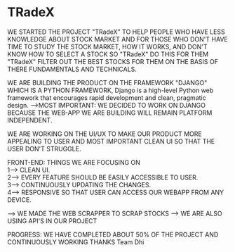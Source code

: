 # TRadeX
WE STARTED THE PROJECT "TRadeX" TO HELP PEOPLE WHO HAVE LESS KNOWLEDGE ABOUT STOCK MARKET AND FOR THOSE WHO DON'T HAVE TIME TO STUDY THE STOCK MARKET, HOW IT WORKS, AND DON'T KNOW HOW TO SELECT A STOCK SO "TRadeX" DO THIS FOR THEM "TRadeX" FILTER OUT THE BEST STOCKS FOR THEM ON THE BASIS OF THERE FUNDAMENTALS AND TECHNICALS.

WE ARE BUILDING THE PRODUCT ON THE FRAMEWORK "DJANGO" WHICH IS A PYTHON FRAMEWORK, Django is a high-level Python web framework that encourages rapid development and clean, pragmatic design.
-->MOST IMPORTANT: WE DECIDED TO WORK ON DJANGO BECAUSE THE WEB-APP WE ARE BUILDING WILL REMAIN PLATFORM INDEPENDENT.

WE ARE WORKING ON THE UI/UX TO MAKE OUR PRODUCT MORE APPEALING TO USER AND MOST IMPORTANT CLEAN UI SO THAT THE USER DON'T STRUGGLE.

FRONT-END: THINGS WE ARE FOCUSING ON            
1--> CLEAN UI.          
2--> EVERY FEATURE SHOULD BE EASILY ACCESSIBLE TO USER.          
3--> CONTINUOUSLY UPDATING THE CHANGES.            
4--> RESPONSIVE SO THAT USER CAN ACCESS OUR WEBAPP FROM ANY DEVICE.        

--> WE MADE THE WEB SCRAPPER TO SCRAP STOCKS 
--> WE ARE ALSO USING API'S IN OUR PROJECT

PROGRESS: WE HAVE COMPLETED ABOUT 50% OF THE PROJECT AND CONTINUOUSLY WORKING
THANKS Team Dhi
